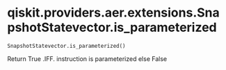 # qiskit.providers.aer.extensions.SnapshotStatevector.is\_parameterized

`SnapshotStatevector.is_parameterized()`

Return True .IFF. instruction is parameterized else False
